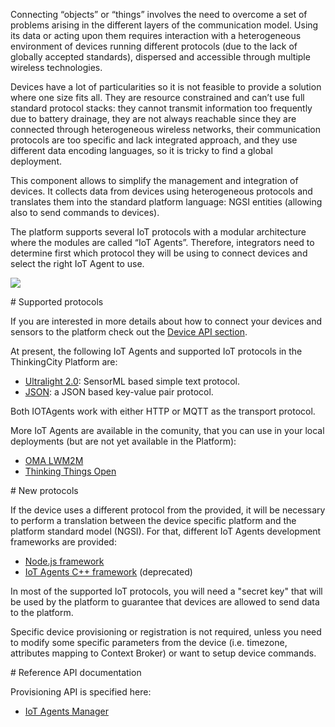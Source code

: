 
Connecting “objects” or “things” involves the need to overcome a set of problems arising in the different layers of
the communication model. Using its data or acting upon them requires interaction with a heterogeneous environment of
devices running different protocols (due to the lack of globally accepted standards), dispersed and accessible through
multiple wireless technologies.

Devices have a lot of particularities so it is not feasible to provide a solution where one size fits all. They are
resource constrained and can’t use full standard protocol stacks: they cannot transmit information too frequently due
to battery drainage, they are not always reachable since they are connected through heterogeneous wireless networks,
their communication protocols are too specific and lack integrated approach, and they use different data encoding
languages, so it is tricky to find a global deployment.

This component allows to simplify the management and integration of devices. It collects data from devices using
heterogeneous protocols and translates them into the standard platform language: NGSI entities (allowing also to send
commands to devices).

The platform supports several IoT protocols with a modular architecture where the modules are called “IoT Agents”.
Therefore, integrators need to determine first which protocol they will be using to connect devices and select the
right IoT Agent to use.

![](media/iot_agents.png)

# Supported protocols

If you are interested in more details about how to connect your devices and sensors to the platform check out the
[Device API section](device_api.md).

At present, the following IoT Agents and supported IoT protocols in the ThinkingCity Platform are:

- [Ultralight 2.0](https://github.com/telefonicaid/iotagent-ul): SensorML based simple text protocol.
- [JSON](https://github.com/telefonicaid/iotagent-json): a JSON based key-value pair protocol.

Both IOTAgents work with either HTTP or MQTT as the transport protocol.

More IoT Agents are available in the comunity, that you can use in your local deployments (but are not yet available in
the Platform):

- [OMA LWM2M](https://github.com/telefonicaid/lightweightm2m-iotagent)
- [Thinking Things Open](https://github.com/telefonicaid/iotagent-thinking-things)

# New protocols

If the device uses a different protocol from the provided, it will be necessary to perform a translation between the
device specific platform and the platform standard model (NGSI). For that, different IoT Agents development frameworks
are provided:

- [Node.js framework](https://github.com/telefonicaid/iotagent-node-lib)
- [IoT Agents C++ framework](https://github.com/telefonicaid/fiware-IoTAgent-Cplusplus) (deprecated)


In most of the supported IoT protocols, you will need a "secret key" that will be used by the platform to guarantee
that devices are allowed to send data to the platform.

Specific device provisioning or registration is not required, unless you need to modify some specific parameters from
the device (i.e. timezone, attributes mapping to Context Broker) or want to setup device commands.

# Reference API documentation

Provisioning API is specified here:
 
- [IoT Agents Manager](http://docs.telefonicaiotiotagents.apiary.io/)



